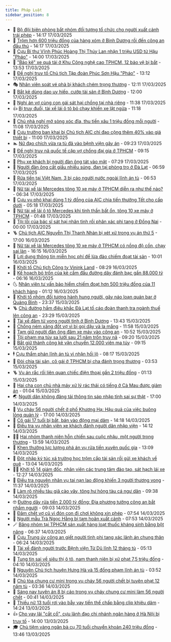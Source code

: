 ```yaml
---
title: Pháp Luật
sidebar_position: 8
---
```


<!-- dantri-phap-luat:START -->
- 🌊 [Bộ đội biên phòng bắt nhóm đối tượng tổ chức cho người xuất cảnh trái phép](https://dantri.com.vn/phap-luat/bo-doi-bien-phong-bat-nhom-doi-tuong-to-chuc-cho-nguoi-xuat-canh-trai-phep-20250317205637681.htm) - 14:17 17/03/2025
- 🐲 [Trộm hơn 600 triệu đồng của hàng xóm ở Bình Dương rồi đến công an đầu thú](https://dantri.com.vn/phap-luat/trom-hon-600-trieu-dong-cua-hang-xom-o-binh-duong-roi-den-cong-an-dau-thu-20250317200711892.htm) - 14:17 17/03/2025
- 🌁 [Cựu Bí thư Vĩnh Phúc Hoàng Thị Thúy Lan nhận 1 triệu USD từ Hậu &quot;Pháo&quot;](https://dantri.com.vn/phap-luat/cuu-bi-thu-vinh-phuc-hoang-thi-thuy-lan-nhan-1-trieu-usd-tu-hau-phao-20250317204914039.htm) - 14:00 17/03/2025
- 🎃 [&quot;Bảo kê&quot; xe quá tải ở Khu Công nghệ cao TPHCM, 12 bảo vệ bị bắt](https://dantri.com.vn/phap-luat/bao-ke-xe-qua-tai-o-khu-cong-nghe-cao-tphcm-12-bao-ve-bi-bat-20250317202611926.htm) - 13:53 17/03/2025
- 🦅 [Đề nghị truy tố Chủ tịch Tập đoàn Phúc Sơn Hậu &quot;Pháo&quot;](https://dantri.com.vn/phap-luat/de-nghi-truy-to-chu-tich-tap-doan-phuc-son-hau-phao-20250317145055378.htm) - 13:12 17/03/2025
- 🎭 [Nhân viên soát vé phà bị khách chém trọng thương](https://dantri.com.vn/phap-luat/nhan-vien-soat-ve-pha-bi-khach-chem-trong-thuong-20250317183641802.htm) - 12:11 17/03/2025
- 🤗 [Bắt kẻ dùng dao uy hiếp, cướp tài sản ở Bình Dương](https://dantri.com.vn/phap-luat/bat-ke-dung-dao-uy-hiep-cuop-tai-san-o-binh-duong-20250317183007333.htm) - 12:00 17/03/2025
- 🚀 [Nghi án vợ cùng con gái sát hại chồng tại nhà riêng](https://dantri.com.vn/phap-luat/nghi-an-vo-cung-con-gai-sat-hai-chong-tai-nha-rieng-20250317181340953.htm) - 11:38 17/03/2025
- 👍 [Bị truy đuổi, tài xế lái ô tô bỏ chạy khiến xe lật ngửa](https://dantri.com.vn/phap-luat/bi-truy-duoi-tai-xe-lai-o-to-bo-chay-khien-xe-lat-ngua-20250317180543569.htm) - 11:18 17/03/2025
- 🧐 [Chủ nhà nghỉ mở sòng xóc đĩa, thu tiền xâu 1 triệu đồng mỗi người](https://dantri.com.vn/phap-luat/chu-nha-nghi-mo-song-xoc-dia-thu-tien-xau-1-trieu-dong-moi-nguoi-20250317174023010.htm) - 11:08 17/03/2025
- 🫶 [Cựu trưởng ban khai bị Chủ tịch AIC chỉ đạo cộng thêm 40% vào giá thiết bị](https://dantri.com.vn/phap-luat/cuu-truong-ban-khai-bi-chu-tich-aic-chi-dao-cong-them-40-vao-gia-thiet-bi-20250317174658642.htm) - 11:00 17/03/2025
- 🏊 [Nữ đạo chích vừa ra tù đã vào bệnh viện gây án](https://dantri.com.vn/phap-luat/nu-dao-chich-vua-ra-tu-da-vao-benh-vien-gay-an-20250317155401219.htm) - 09:23 17/03/2025
- 🌋 [Đề nghị truy nã quốc tế cặp vợ chồng đại gia ở TPHCM](https://dantri.com.vn/phap-luat/de-nghi-truy-na-quoc-te-cap-vo-chong-dai-gia-o-tphcm-20250317154353945.htm) - 09:15 17/03/2025
- 👹 [Phụ xe khách bị người đàn ông tát vào mặt](https://dantri.com.vn/phap-luat/phu-xe-khach-bi-nguoi-dan-ong-tat-vao-mat-20250317073017133.htm) - 07:29 17/03/2025
- 🫣 [Người đàn ông cất giấu nhiều súng, đạn tại phòng trọ ở Đà Lạt](https://dantri.com.vn/phap-luat/nguoi-dan-ong-cat-giau-nhieu-sung-dan-tai-phong-tro-o-da-lat-20250317132340843.htm) - 06:59 17/03/2025
- 🎃 [Rửa tiền tại Việt Nam, 3 bị cáo người nước ngoài lĩnh án tù](https://dantri.com.vn/phap-luat/rua-tien-tai-viet-nam-3-bi-cao-nguoi-nuoc-ngoai-linh-an-tu-20250317132316377.htm) - 06:53 17/03/2025
- 🌝 [Nữ tài xế lái Mercedes tông 10 xe máy ở TPHCM diễn ra như thế nào?](https://dantri.com.vn/phap-luat/nu-tai-xe-lai-mercedes-tong-10-xe-may-o-tphcm-dien-ra-nhu-the-nao-20250317092107915.htm) - 06:34 17/03/2025
- 🚀 [Cựu vụ phó khai dùng 1 tỷ đồng của AIC chia tiền thưởng Tết cho cấp dưới](https://dantri.com.vn/phap-luat/cuu-vu-pho-khai-dung-1-ty-dong-cua-aic-chia-tien-thuong-tet-cho-cap-duoi-20250317121026143.htm) - 05:18 17/03/2025
- 🥷 [Nữ tài xế lái ô tô Mercedes khi tinh thần bất ổn, tông 10 xe máy ở TPHCM](https://dantri.com.vn/phap-luat/nu-tai-xe-lai-o-to-mercedes-khi-tinh-than-bat-on-tong-10-xe-may-o-tphcm-20250317080817536.htm) - 01:48 17/03/2025
- 👺 [Tội lỗi của bác sĩ sát hại nhân tình rồi phân xác phi tang ở Đồng Nai](https://dantri.com.vn/phap-luat/toi-loi-cua-bac-si-sat-hai-nhan-tinh-roi-phan-xac-phi-tang-o-dong-nai-20250315110726670.htm) - 00:00 17/03/2025
- 🪜 [Chủ tịch AIC Nguyễn Thị Thanh Nhàn bị xét xử trong vụ án thứ 5](https://dantri.com.vn/phap-luat/chu-tich-aic-nguyen-thi-thanh-nhan-bi-xet-xu-trong-vu-an-thu-5-20250316202517133.htm) - 17:00 16/03/2025
- 🦄 [Nữ tài xế lái Mercedes tông 10 xe máy ở TPHCM có nồng độ cồn, chạy sai làn](https://dantri.com.vn/phap-luat/nu-tai-xe-lai-mercedes-tong-10-xe-may-o-tphcm-co-nong-do-con-chay-sai-lan-20250316230708543.htm) - 16:15 16/03/2025
- 🦍 [Lợi dụng thông tin miễn học phí để lừa đảo chiếm đoạt tài sản](https://dantri.com.vn/phap-luat/loi-dung-thong-tin-mien-hoc-phi-de-lua-dao-chiem-doat-tai-san-20250316165326314.htm) - 10:01 16/03/2025
- 🌁 [Khởi tố Chủ tịch Công ty Vinink Land](https://dantri.com.vn/phap-luat/khoi-to-chu-tich-cong-ty-vinink-land-20250316145035517.htm) - 08:29 16/03/2025
- 💯 [Kế hoạch bỏ trốn của kẻ cầm đầu đường dây đánh bạc gần 88.000 tỷ](https://dantri.com.vn/phap-luat/ke-hoach-bo-tron-cua-ke-cam-dau-duong-day-danh-bac-gan-88000-ty-20250316122738526.htm) - 06:16 16/03/2025
- 🌜 [Nhân viên tư vấn bảo hiểm chiếm đoạt hơn 500 triệu đồng của 11 khách hàng](https://dantri.com.vn/phap-luat/nhan-vien-tu-van-bao-hiem-chiem-doat-hon-500-trieu-dong-cua-11-khach-hang-20250316080606938.htm) - 01:12 16/03/2025
- 👹 [Khởi tố nhóm đối tượng hành hung người, gây náo loạn quán bar ở Quảng Bình](https://dantri.com.vn/phap-luat/khoi-to-nhom-doi-tuong-hanh-hung-nguoi-gay-nao-loan-quan-bar-o-quang-binh-20250316000800870.htm) - 23:37 15/03/2025
- 🪜 [Chủ đường hầm điêu khắc Đà Lạt tố cáo đoàn thanh tra ngành thuế lên công an](https://dantri.com.vn/phap-luat/chu-duong-ham-dieu-khac-da-lat-to-cao-doan-thanh-tra-nganh-thue-len-cong-an-20250311162434392.htm) - 23:29 15/03/2025
- 🦩 [Tài xế đâm tử vong người tình ở Bình Dương](https://dantri.com.vn/phap-luat/tai-xe-dam-tu-vong-nguoi-tinh-o-binh-duong-20250315202838196.htm) - 13:43 15/03/2025
- 💂 [Chồng ném xăng đốt vợ vì bị gọi dậy và la mắng](https://dantri.com.vn/phap-luat/chong-nem-xang-dot-vo-vi-bi-goi-day-va-la-mang-20250315143607082.htm) - 11:58 15/03/2025
- 💃 [Tạm giữ người đàn ông đâm xe máy vào công an](https://dantri.com.vn/phap-luat/tam-giu-nguoi-dan-ong-dam-xe-may-vao-cong-an-20250315172714567.htm) - 10:52 15/03/2025
- 🧐 [Tội phạm ma túy sa lưới sau 21 năm trốn truy nã](https://dantri.com.vn/phap-luat/toi-pham-ma-tuy-sa-luoi-sau-21-nam-tron-truy-na-20250315160547987.htm) - 09:20 15/03/2025
- 🤗 [Bắt giữ thành công kẻ vận chuyển 12.000 viên ma túy](https://dantri.com.vn/phap-luat/bat-giu-thanh-cong-ke-van-chuyen-12000-vien-ma-tuy-20250315151741179.htm) - 09:15 15/03/2025
- 🕴 [Cựu thẩm phán lĩnh án tù vì nhận hối lộ](https://dantri.com.vn/phap-luat/cuu-tham-phan-linh-an-tu-vi-nhan-hoi-lo-20250314131500489.htm) - 08:17 15/03/2025
- 🐎 [Đòi chia tài sản, cô gái ở TPHCM bị cha đánh trọng thương](https://dantri.com.vn/phap-luat/doi-chia-tai-san-co-gai-o-tphcm-bi-cha-danh-trong-thuong-20250315084720956.htm) - 03:53 15/03/2025
- 🪜 [Vụ án rắc rối liên quan chiếc điện thoại gần 2 triệu đồng](https://dantri.com.vn/phap-luat/vu-an-rac-roi-lien-quan-chiec-dien-thoai-gan-2-trieu-dong-20250314215734900.htm) - 01:13 15/03/2025
- 🤭 [Hai cha con chủ nhà máy xử lý rác thải có tiếng ở Cà Mau được giảm án](https://dantri.com.vn/phap-luat/hai-cha-con-chu-nha-may-xu-ly-rac-thai-co-tieng-o-ca-mau-duoc-giam-an-20250314134857910.htm) - 01:04 15/03/2025
- 🌏 [Người dân không đăng tải thông tin sáp nhập tỉnh sai sự thật](https://dantri.com.vn/phap-luat/nguoi-dan-khong-dang-tai-thong-tin-sap-nhap-tinh-sai-su-that-20250314234529084.htm) - 17:00 14/03/2025
- 🎃 [Vụ cháy 56 người chết ở phố Khương Hạ: Hậu quả của việc buông lỏng quản lý](https://dantri.com.vn/phap-luat/vu-chay-56-nguoi-chet-o-pho-khuong-ha-hau-qua-cua-viec-buong-long-quan-ly-20250314202736496.htm) - 17:00 14/03/2025
- 🗽 [Cô gái 17 tuổi bị bắt, bán vào động mại dâm](https://dantri.com.vn/phap-luat/co-gai-17-tuoi-bi-bat-ban-vao-dong-mai-dam-20250314205751210.htm) - 14:18 14/03/2025
- 🌁 [Điều tra vụ nhân viên xe khách đánh người dân nhập viện](https://dantri.com.vn/phap-luat/dieu-tra-vu-nhan-vien-xe-khach-danh-nguoi-dan-nhap-vien-20250314204556062.htm) - 14:12 14/03/2025
- 🧑‍💻 [Hai nhóm thanh niên hỗn chiến sau cuộc nhậu, một người trọng thương](https://dantri.com.vn/phap-luat/hai-nhom-thanh-nien-hon-chien-sau-cuoc-nhau-mot-nguoi-trong-thuong-20250314203506129.htm) - 13:59 14/03/2025
- 🌮 [Khen thưởng lực lượng phá án vụ rửa tiền xuyên quốc gia](https://dantri.com.vn/phap-luat/khen-thuong-luc-luong-pha-an-vu-rua-tien-xuyen-quoc-gia-20250314195437467.htm) - 13:09 14/03/2025
- 🤗 [Đột nhập ký túc xá trường học trộm cắp tài sản rồi gửi xe khách về quê](https://dantri.com.vn/phap-luat/dot-nhap-ky-tuc-xa-truong-hoc-trom-cap-tai-san-roi-gui-xe-khach-ve-que-20250314193435931.htm) - 13:04 14/03/2025
- 👨‍🏫 [Khởi tố 14 giám đốc, nhân viên các trung tâm đào tạo, sát hạch lái xe](https://dantri.com.vn/phap-luat/khoi-to-14-giam-doc-nhan-vien-cac-trung-tam-dao-tao-sat-hach-lai-xe-20250314190501446.htm) - 12:27 14/03/2025
- 🎉 [Điều tra nguyên nhân vụ tai nạn lao động khiến 3 người thương vong](https://dantri.com.vn/phap-luat/dieu-tra-nguyen-nhan-vu-tai-nan-lao-dong-khien-3-nguoi-thuong-vong-20250314182722824.htm) - 11:37 14/03/2025
- 🤗 [Làm rõ nhiều tàu giã cào vây, tông hư hỏng tàu cá ngư dân](https://dantri.com.vn/phap-luat/lam-ro-nhieu-tau-gia-cao-vay-tong-hu-hong-tau-ca-ngu-dan-20250314155726090.htm) - 09:38 14/03/2025
- 🤓 [Đường dây rửa tiền 2.000 tỷ đồng: Địa phương tưởng công an bắt nhầm người](https://dantri.com.vn/phap-luat/duong-day-rua-tien-2000-ty-dong-dia-phuong-tuong-cong-an-bat-nham-nguoi-20250314154228887.htm) - 09:03 14/03/2025
- 👹 [Đâm chết vợ cũ vì đón con đi chơi không xin phép](https://dantri.com.vn/phap-luat/dam-chet-vo-cu-vi-don-con-di-choi-khong-xin-phep-20250314142829804.htm) - 07:54 14/03/2025
- 🐘 [Người mẫu Trà Ngọc Hằng bị tạm hoãn xuất cảnh](https://dantri.com.vn/phap-luat/nguoi-mau-tra-ngoc-hang-bi-tam-hoan-xuat-canh-20250314141654879.htm) - 07:53 14/03/2025
- 🪄 [Băng nhóm tại TPHCM sản xuất hàng loạt thuốc kháng sinh bằng bột năng](https://dantri.com.vn/phap-luat/bang-nhom-tai-tphcm-san-xuat-hang-loat-thuoc-khang-sinh-bang-bot-nang-20250314131008488.htm) - 06:37 14/03/2025
- 💄 [Cựu Trung úy công an giết người tình phi tang xác lãnh án chung thân](https://dantri.com.vn/phap-luat/cuu-trung-uy-cong-an-giet-nguoi-tinh-phi-tang-xac-lanh-an-chung-than-20250314122228755.htm) - 06:24 14/03/2025
- 🐎 [Tài xế đánh người trước Bệnh viện Từ Dũ lĩnh 12 tháng tù](https://dantri.com.vn/phap-luat/tai-xe-danh-nguoi-truoc-benh-vien-tu-du-linh-12-thang-tu-20250314100005004.htm) - 05:13 14/03/2025
- 💯 [Tung tin sai về siêu thị ô tô, nam thanh niên bị xử phạt 7,5 triệu đồng](https://dantri.com.vn/phap-luat/tung-tin-sai-ve-sieu-thi-o-to-nam-thanh-nien-bi-xu-phat-75-trieu-dong-20250314101807596.htm) - 04:10 14/03/2025
- 💯 [Nguyên Chủ tịch huyện Hưng Hà và 15 đồng phạm lĩnh án tù](https://dantri.com.vn/phap-luat/nguyen-chu-tich-huyen-hung-ha-va-15-dong-pham-linh-an-tu-20250314104409623.htm) - 03:52 14/03/2025
- 🌈 [Chủ tòa chung cư mini trong vụ cháy 56 người chết bị tuyên phạt 12 năm tù](https://dantri.com.vn/phap-luat/chu-toa-chung-cu-mini-trong-vu-chay-56-nguoi-chet-bi-tuyen-phat-12-nam-tu-20250314103352162.htm) - 03:36 14/03/2025
- 🧠 [Sáng nay tuyên án 8 bị cáo trong vụ cháy chung cư mini làm 56 người chết](https://dantri.com.vn/phap-luat/sang-nay-tuyen-an-8-bi-cao-trong-vu-chay-chung-cu-mini-lam-56-nguoi-chet-20250314073655179.htm) - 00:41 14/03/2025
- 🌈 [Thiếu nữ 13 tuổi rơi vào bẫy vay tiền thế chấp bằng clip khiêu dâm](https://dantri.com.vn/phap-luat/thieu-nu-13-tuoi-roi-vao-bay-vay-tien-the-chap-bang-clip-khieu-dam-20250313210455555.htm) - 14:24 13/03/2025
- 👍 [Cho vay lãi &quot;cắt cổ&quot;, cựu lãnh đạo chi nhánh ngân hàng ở Hà Nội bị truy tố](https://dantri.com.vn/phap-luat/cho-vay-lai-cat-co-cuu-lanh-dao-chi-nhanh-ngan-hang-o-ha-noi-bi-truy-to-20250313204319027.htm) - 14:00 13/03/2025
- 🎓 [Chủ tiệm vàng ngăn bà cụ 70 tuổi chuyển khoản 240 triệu đồng](https://dantri.com.vn/phap-luat/chu-tiem-vang-ngan-ba-cu-70-tuoi-chuyen-khoan-240-trieu-dong-20250313202130914.htm) - 13:46 13/03/2025<!-- dantri-phap-luat:END -->

